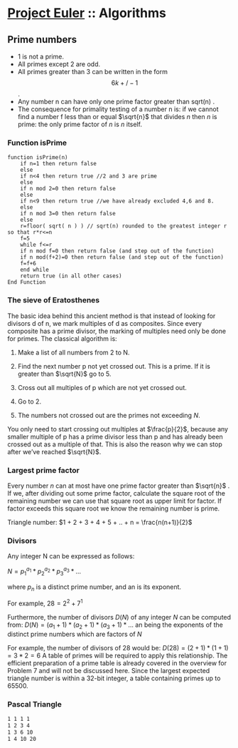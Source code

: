 # [Project Euler](http://projecteuler.net/)  ::  Algorithms

## Prime numbers

* 1 is not a prime.
* All primes except 2 are odd.
* All primes greater than 3 can be written in the form $$6k+/-1$$.
* Any number n can have only one prime factor greater than sqrt(n) .
* The consequence for primality testing of a number n is: if we cannot find a number f less than or equal $\sqrt{n}$ that divides $n$ then $n$ is prime: the only prime factor of $n$ is $n$ itself.

### Function isPrime

```none
function isPrime(n)
    if n=1 then return false
    else
    if n<4 then return true //2 and 3 are prime
    else
    if n mod 2=0 then return false
    else
    if n<9 then return true //we have already excluded 4,6 and 8.
    else
    if n mod 3=0 then return false
    else
    r=floor( sqrt( n ) ) // sqrt(n) rounded to the greatest integer r so that r*r<=n
    f=5
    while f<=r
    if n mod f=0 then return false (and step out of the function)
    if n mod(f+2)=0 then return false (and step out of the function)
    f=f+6
    end while
    return true (in all other cases)
End Function
```

### The sieve of Eratosthenes

The basic idea behind this ancient method is that instead of looking for divisors d of n, we mark multiples of d as composites. Since every composite has a prime divisor, the marking of multiples need only be done for primes. The classical
algorithm is:

1. Make a list of all numbers from 2 to N.

2. Find the next number p not yet crossed out. This is a prime. If it is greater than $\sqrt{N}$ go to 5.

3. Cross out all multiples of p which are not yet crossed out.

4. Go to 2.

5. The numbers not crossed out are the primes not exceeding $N$.

You only need to start crossing out multiples at $\frac{p}{2}$, because any smaller multiple
of p has a prime divisor less than p and has already been crossed out as a multiple
of that. This is also the reason why we can stop after we’ve reached $\sqrt{N}$.

### Largest prime factor

Every number $n$ can at most have one prime factor greater than $\sqrt{n}$ . If we,
after dividing out some prime factor, calculate the square root of the remaining number we
can use that square root as upper limit for factor. If factor exceeds this square root
we know the remaining number is prime.

Triangle number:
$1 + 2 + 3 + 4 + 5 + .. + n = \frac{n(n+1)}{2}$

### Divisors

Any integer N can be expressed as follows:

$N = p_1^{a_1}*p_2^{a_2}*p_3^{a_3}*...$

where $p_n$ is a distinct prime number, and an is its exponent.

For example, $28 = 2^2 + 7^1$

Furthermore, the number of divisors $D(N)$ of any integer $N$ can be computed from:
$D(N) = (a_1+1) *(a_2 + 1)*(a_3 + 1) * ...$
an being the exponents of the distinct prime numbers which are factors of $N$

For example, the number of divisors of 28 would be:
$D(28) = (2+1)*(1+1) = 3*2 = 6$
A table of primes will be required to apply this relationship. The efficient preparation of a prime
table is already covered in the overview for Problem 7 and will not be discussed here. Since the largest expected triangle number is within a 32-bit integer, a table containing primes up to 65500.

### Pascal Triangle

```bash
1 1 1 1
1 2 3 4
1 3 6 10
1 4 10 20
```